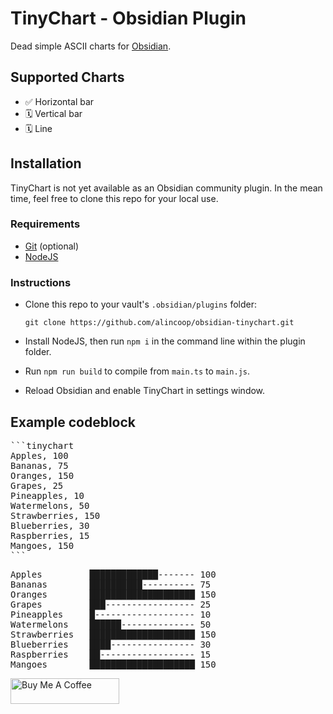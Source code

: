 # TinyChart - Obsidian Plugin

Dead simple ASCII charts for [Obsidian](https://obsidian.md).

## Supported Charts

-   ✅ Horizontal bar
-   🗓️ Vertical bar
-   🗓️ Line

## Installation

TinyChart is not yet available as an Obsidian community plugin. In the mean time, feel free to clone this repo for your local use.

### Requirements

-   [Git](https://git-scm.com/) (optional)
-   [NodeJS](https://nodejs.org/)

### Instructions

-   Clone this repo to your vault's `.obsidian/plugins` folder:

    `git clone https://github.com/alincoop/obsidian-tinychart.git`

-   Install NodeJS, then run `npm i` in the command line within the plugin folder.
-   Run `npm run build` to compile from `main.ts` to `main.js`.
-   Reload Obsidian and enable TinyChart in settings window.

## Example codeblock

<pre>
```tinychart
Apples, 100
Bananas, 75
Oranges, 150
Grapes, 25
Pineapples, 10
Watermelons, 50
Strawberries, 150
Blueberries, 30
Raspberries, 15
Mangoes, 150
```
</pre>

<pre>
Apples         █████████████------- 100
Bananas        ██████████---------- 75
Oranges        ████████████████████ 150
Grapes         ███----------------- 25
Pineapples     █------------------- 10
Watermelons    ██████-------------- 50
Strawberries   ████████████████████ 150
Blueberries    ████---------------- 30
Raspberries    ██------------------ 15
Mangoes        ████████████████████ 150
</pre>

<a href="https://www.buymeacoffee.com/alincoop" target="_blank"><img src="https://cdn.buymeacoffee.com/buttons/default-yellow.png" alt="Buy Me A Coffee" height="41" width="174"></a>
